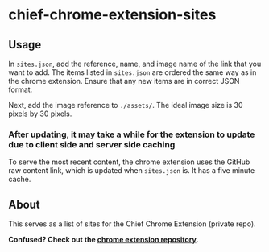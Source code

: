 # chief-chrome-extension-sites

## Usage
In `sites.json`, add the reference, name, and image name of the link that you want to add. The items listed in `sites.json` are ordered the same way as in the chrome extension. Ensure that any new items are in correct JSON format. 

Next, add the image reference to `./assets/`. The ideal image size is 30 pixels by 30 pixels.

### After updating, it may take a while for the extension to update due to client side and server side caching
To serve the most recent content, the chrome extension uses the GitHub raw content link, which is updated when `sites.json` is. It has a five minute cache.

## About
This serves as a list of sites for the Chief Chrome Extension (private repo).

**Confused? Check out the [chrome extension repository](https://github.com/Chief-Ent/chief-chrome-extension).**
